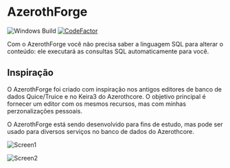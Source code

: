 # AzerothForge
![Windows Build](https://github.com/AzerothLegends/AzerothForge/actions/workflows/npm-publish-github-packages.yml/badge.svg)
[![CodeFactor](https://www.codefactor.io/repository/github/azerothlegends/azerothforge/badge)](https://www.codefactor.io/repository/github/azerothlegends/azerothforge)

Com o AzerothForge você não precisa saber a linguagem SQL para alterar o conteúdo: ele executará as consultas SQL automaticamente para você. 

## Inspiração
O AzerothForge foi criado com inspiração nos antigos editores de banco de dados Quice/Truice e no Keira3 do Azerothcore. O objetivo principal é fornecer um editor com os mesmos recursos, mas com minhas perzonalizações pessoais.

O AzerothForge está sendo desenvolvido para fins de estudo, mas pode ser usado para diversos serviços no banco de dados do Azerothcore.

![Screen1](https://i.imgur.com/6Vi1G9o.jpeg)

![Screen2](https://i.imgur.com/SsgJyCz.jpeg)

